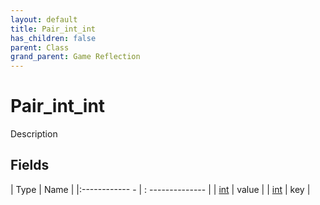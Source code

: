 ```yaml
---
layout: default
title: Pair_int_int
has_children: false
parent: Class
grand_parent: Game Reflection
---
```

# Pair_int_int
Description 

## Fields
| Type | Name |
|:------------ - | : -------------- |
| [int](game-reflection/enums/int.md) | value |
| [int](game-reflection/enums/int.md) | key |
